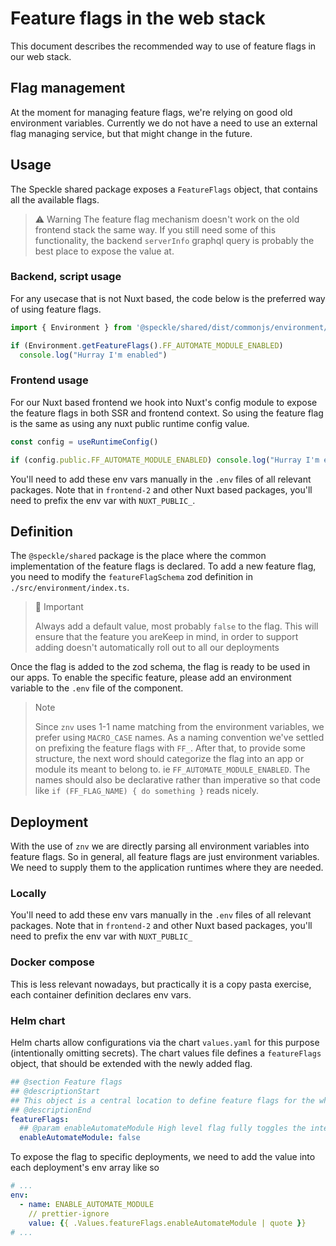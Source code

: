 # Feature flags in the web stack

This document describes the recommended way to use of feature flags in our web stack.

## Flag management

At the moment for managing feature flags, we're relying on good old environment variables.
Currently we do not have a need to use an external flag managing service, but that might change in the future.

## Usage

The Speckle shared package exposes a `FeatureFlags` object, that contains all the available flags.

> ⚠️ Warning
> The feature flag mechanism doesn't work on the old frontend stack the same way.
> If you still need some of this functionality, the backend `serverInfo` graphql query is probably the best place to expose the value at.

### Backend, script usage

For any usecase that is not Nuxt based, the code below is the preferred way of using feature flags.

```typescript
import { Environment } from '@speckle/shared/dist/commonjs/environment/index' // or @speckle/shared/environment, if supported

if (Environment.getFeatureFlags().FF_AUTOMATE_MODULE_ENABLED)
  console.log("Hurray I'm enabled")
```

### Frontend usage

For our Nuxt based frontend we hook into Nuxt's config module to expose the feature flags in both SSR and frontend context.
So using the feature flag is the same as using any nuxt public runtime config value.

```typescript
const config = useRuntimeConfig()

if (config.public.FF_AUTOMATE_MODULE_ENABLED) console.log("Hurray I'm enabled")
```

You'll need to add these env vars manually in the `.env` files of all relevant packages. Note that in `frontend-2` and other Nuxt based packages, you'll need to prefix the env var with `NUXT_PUBLIC_`.

## Definition

The `@speckle/shared` package is the place where the common implementation of the feature flags is declared.
To add a new feature flag, you need to modify the `featureFlagSchema` zod definition in `./src/environment/index.ts`.

> 📣 Important
>
> Always add a default value, most probably `false` to the flag.
> This will ensure that the feature you areKeep in mind, in order to support adding doesn't automatically roll out to all our deployments

Once the flag is added to the zod schema, the flag is ready to be used in our apps.
To enable the specific feature, please add an environment variable to the `.env` file of the component.

> Note
>
> Since `znv` uses 1-1 name matching from the environment variables, we prefer using `MACRO_CASE` names.
> As a naming convention we've settled on prefixing the feature flags with `FF_`.
> After that, to provide some structure, the next word should categorize the flag into an app or module its meant to belong to. ie `FF_AUTOMATE_MODULE_ENABLED`.
> The names should also be declarative rather than imperative so that code like `if (FF_FLAG_NAME) { do something }` reads nicely.

## Deployment

With the use of `znv` we are directly parsing all environment variables into feature flags. So in general, all feature flags are just environment variables. We need to supply them to the application runtimes where they are needed.

### Locally

You'll need to add these env vars manually in the `.env` files of all relevant packages. Note that in `frontend-2` and other Nuxt based packages, you'll need to prefix the env var with `NUXT_PUBLIC_`

### Docker compose

This is less relevant nowadays, but practically it is a copy pasta exercise, each container definition declares env vars.

### Helm chart

Helm charts allow configurations via the chart `values.yaml` for this purpose (intentionally omitting secrets). The chart values file defines a `featureFlags` object, that should be extended with the newly added flag.

```yaml
## @section Feature flags
## @descriptionStart
## This object is a central location to define feature flags for the whole chart.
## @descriptionEnd
featureFlags:
  ## @param enableAutomateModule High level flag fully toggles the integrated automate module
  enableAutomateModule: false
```

To expose the flag to specific deployments, we need to add the value into each deployment's env array like so

```yaml
# ...
env:
  - name: ENABLE_AUTOMATE_MODULE
    // prettier-ignore
    value: {{ .Values.featureFlags.enableAutomateModule | quote }}
# ...
```
